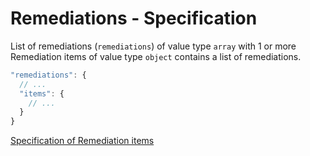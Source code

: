 # Remediations - Specification

List of remediations (`remediations`) of value type `array` with 1 or more Remediation items of value type `object` contains a list of remediations.

```javascript
"remediations": {
  // ...
  "items": {
    // ...
  }
}
```

[Specification of Remediation items](remediations/remediation-spec.en.md)
